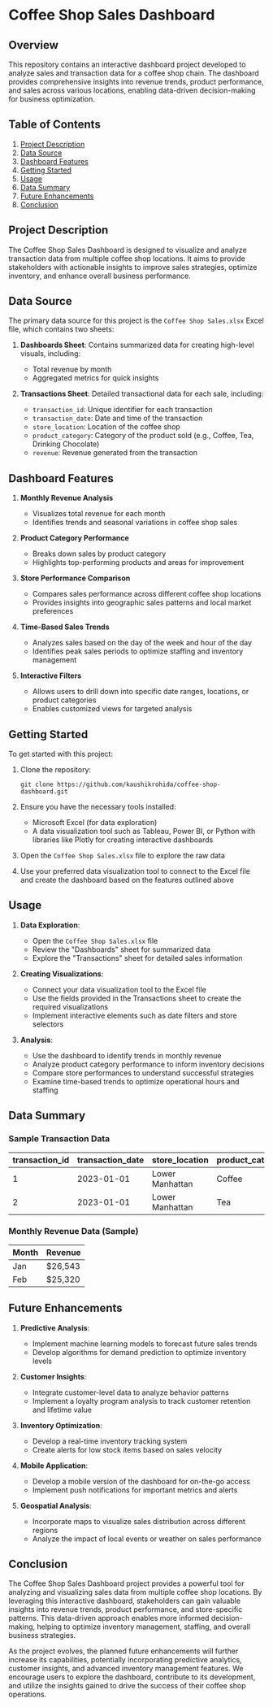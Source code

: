 # Coffee Shop Sales Dashboard

## Overview

This repository contains an interactive dashboard project developed to analyze sales and transaction data for a coffee shop chain. The dashboard provides comprehensive insights into revenue trends, product performance, and sales across various locations, enabling data-driven decision-making for business optimization.

## Table of Contents

1. [Project Description](#project-description)
2. [Data Source](#data-source)
3. [Dashboard Features](#dashboard-features)
4. [Getting Started](#getting-started)
5. [Usage](#usage)
6. [Data Summary](#data-summary)
7. [Future Enhancements](#future-enhancements)
8. [Conclusion](#conclusion)

## Project Description

The Coffee Shop Sales Dashboard is designed to visualize and analyze transaction data from multiple coffee shop locations. It aims to provide stakeholders with actionable insights to improve sales strategies, optimize inventory, and enhance overall business performance.

## Data Source

The primary data source for this project is the `Coffee Shop Sales.xlsx` Excel file, which contains two sheets:

1. **Dashboards Sheet**: Contains summarized data for creating high-level visuals, including:
   - Total revenue by month
   - Aggregated metrics for quick insights

2. **Transactions Sheet**: Detailed transactional data for each sale, including:
   - `transaction_id`: Unique identifier for each transaction
   - `transaction_date`: Date and time of the transaction
   - `store_location`: Location of the coffee shop
   - `product_category`: Category of the product sold (e.g., Coffee, Tea, Drinking Chocolate)
   - `revenue`: Revenue generated from the transaction

## Dashboard Features

1. **Monthly Revenue Analysis**
   - Visualizes total revenue for each month
   - Identifies trends and seasonal variations in coffee shop sales

2. **Product Category Performance**
   - Breaks down sales by product category
   - Highlights top-performing products and areas for improvement

3. **Store Performance Comparison**
   - Compares sales performance across different coffee shop locations
   - Provides insights into geographic sales patterns and local market preferences

4. **Time-Based Sales Trends**
   - Analyzes sales based on the day of the week and hour of the day
   - Identifies peak sales periods to optimize staffing and inventory management

5. **Interactive Filters**
   - Allows users to drill down into specific date ranges, locations, or product categories
   - Enables customized views for targeted analysis

## Getting Started

To get started with this project:

1. Clone the repository:
   ```
   git clone https://github.com/kaushikrohida/coffee-shop-dashboard.git
   ```

2. Ensure you have the necessary tools installed:
   - Microsoft Excel (for data exploration)
   - A data visualization tool such as Tableau, Power BI, or Python with libraries like Plotly for creating interactive dashboards

3. Open the `Coffee Shop Sales.xlsx` file to explore the raw data

4. Use your preferred data visualization tool to connect to the Excel file and create the dashboard based on the features outlined above

## Usage

1. **Data Exploration**:
   - Open the `Coffee Shop Sales.xlsx` file
   - Review the "Dashboards" sheet for summarized data
   - Explore the "Transactions" sheet for detailed sales information

2. **Creating Visualizations**:
   - Connect your data visualization tool to the Excel file
   - Use the fields provided in the Transactions sheet to create the required visualizations
   - Implement interactive elements such as date filters and store selectors

3. **Analysis**:
   - Use the dashboard to identify trends in monthly revenue
   - Analyze product category performance to inform inventory decisions
   - Compare store performances to understand successful strategies
   - Examine time-based trends to optimize operational hours and staffing

## Data Summary

### Sample Transaction Data

| transaction_id | transaction_date | store_location  | product_category | revenue |
|----------------|------------------|-----------------|------------------|---------|
| 1              | 2023-01-01       | Lower Manhattan | Coffee           | $6.00   |
| 2              | 2023-01-01       | Lower Manhattan | Tea              | $6.20   |

### Monthly Revenue Data (Sample)

| Month | Revenue |
|-------|---------|
| Jan   | $26,543 |
| Feb   | $25,320 |

## Future Enhancements

1. **Predictive Analysis**: 
   - Implement machine learning models to forecast future sales trends
   - Develop algorithms for demand prediction to optimize inventory levels

2. **Customer Insights**: 
   - Integrate customer-level data to analyze behavior patterns
   - Implement a loyalty program analysis to track customer retention and lifetime value

3. **Inventory Optimization**: 
   - Develop a real-time inventory tracking system
   - Create alerts for low stock items based on sales velocity

4. **Mobile Application**: 
   - Develop a mobile version of the dashboard for on-the-go access
   - Implement push notifications for important metrics and alerts

5. **Geospatial Analysis**: 
   - Incorporate maps to visualize sales distribution across different regions
   - Analyze the impact of local events or weather on sales performance

## Conclusion

The Coffee Shop Sales Dashboard project provides a powerful tool for analyzing and visualizing sales data from multiple coffee shop locations. By leveraging this interactive dashboard, stakeholders can gain valuable insights into revenue trends, product performance, and store-specific patterns. This data-driven approach enables more informed decision-making, helping to optimize inventory management, staffing, and overall business strategies.

As the project evolves, the planned future enhancements will further increase its capabilities, potentially incorporating predictive analytics, customer insights, and advanced inventory management features. We encourage users to explore the dashboard, contribute to its development, and utilize the insights gained to drive the success of their coffee shop operations.
